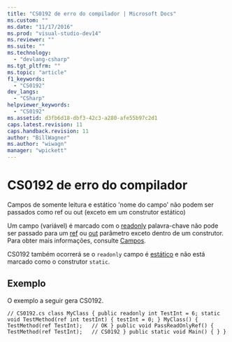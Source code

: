 ```yaml
---
title: "CS0192 de erro do compilador | Microsoft Docs"
ms.custom: ""
ms.date: "11/17/2016"
ms.prod: "visual-studio-dev14"
ms.reviewer: ""
ms.suite: ""
ms.technology: 
  - "devlang-csharp"
ms.tgt_pltfrm: ""
ms.topic: "article"
f1_keywords: 
  - "CS0192"
dev_langs: 
  - "CSharp"
helpviewer_keywords: 
  - "CS0192"
ms.assetid: d3fb6d18-dbf3-42c3-a280-afe55b97c2d1
caps.latest.revision: 11
caps.handback.revision: 11
author: "BillWagner"
ms.author: "wiwagn"
manager: "wpickett"
---
```

# CS0192 de erro do compilador
Campos de somente leitura e estático 'nome do campo' não podem ser passados como ref ou out \(exceto em um construtor estático\)  
  
 Um campo \(variável\) é marcado com o [readonly](/dotnet/csharp/language-reference/keywords/readonly) palavra\-chave não pode ser passado para um [ref](/dotnet/csharp/language-reference/keywords/ref) ou [out](/dotnet/csharp/language-reference/keywords/out) parâmetro exceto dentro de um construtor. Para obter mais informações, consulte [Campos](/dotnet/csharp/programming-guide/classes-and-structs/fields).  
  
 CS0192 também ocorrerá se o `readonly` campo é [estático](/dotnet/csharp/language-reference/keywords/static) e não está marcado como o construtor `static`.  
  
## Exemplo  
 O exemplo a seguir gera CS0192.  
  
```  
// CS0192.cs class MyClass { public readonly int TestInt = 6; static void TestMethod(ref int testInt) { testInt = 0; } MyClass() { TestMethod(ref TestInt);   // OK } public void PassReadOnlyRef() { TestMethod(ref TestInt);   // CS0192 } public static void Main() { } }  
```